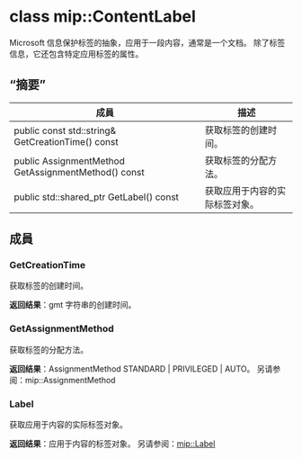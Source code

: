 # <a name="class-mipcontentlabel"></a>class mip::ContentLabel 
Microsoft 信息保护标签的抽象，应用于一段内容，通常是一个文档。
除了标签信息，它还包含特定应用标签的属性。
  
## <a name="summary"></a>“摘要”
 成員                        | 描述                                
--------------------------------|---------------------------------------------
 public const std::string& GetCreationTime() const  |  获取标签的创建时间。
 public AssignmentMethod GetAssignmentMethod() const  |  获取标签的分配方法。
public std::shared_ptr<Label> GetLabel() const  |  获取应用于内容的实际标签对象。
  
## <a name="members"></a>成員
  
### <a name="getcreationtime"></a>GetCreationTime
获取标签的创建时间。

  
**返回结果**：gmt 字符串的创建时间。
  
### <a name="getassignmentmethod"></a>GetAssignmentMethod
获取标签的分配方法。

  
**返回结果**：AssignmentMethod STANDARD | PRIVILEGED | AUTO。 
另请参阅：mip::AssignmentMethod
  
### <a name="label"></a>Label
获取应用于内容的实际标签对象。

  
**返回结果**：应用于内容的标签对象。 
另请参阅：[mip::Label](class_mip_label.md)